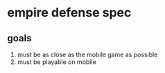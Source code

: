 # empire defense spec
## goals
1. must be as close as the mobile game as possible
2. must be playable on mobile
